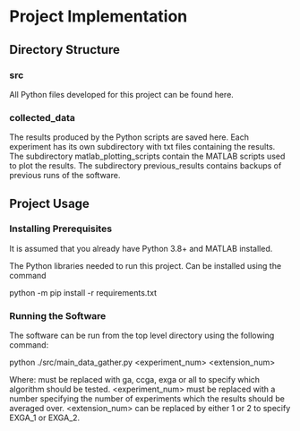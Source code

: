# Project Implementation

## Directory Structure
### src
All Python files developed for this project can be found here.

###  collected_data
The results produced by the Python scripts are saved here.
Each experiment has its own subdirectory with txt files containing the results.
The subdirectory matlab_plotting_scripts contain the MATLAB scripts used to plot the results.
The subdirectory previous_results contains backups of previous runs of the software.

## Project Usage

###  Installing Prerequisites
It is assumed that you already have Python 3.8+ and MATLAB installed. 

The Python libraries needed to run this project.
Can be installed using the command 

python -m pip install -r requirements.txt

###  Running the Software
The software can be run from the top level directory using the following command:

python ./src/main_data_gather.py <algorithm> <experiment_num> <extension_num>

Where:
    <algorithm> must be replaced with ga, ccga, exga or all to specify which algorithm should be tested.
    <experiment_num> must be replaced with a number specifying the number of experiments which the results should be averaged over.
    <extension_num> can be replaced by either 1 or 2 to specify EXGA_1 or EXGA_2.

